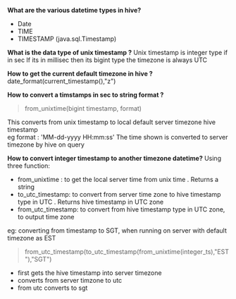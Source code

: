 **What are the various datetime types in hive?**
- Date 
- TIME 
- TIMESTAMP (java.sql.Timestamp) 

**What is the data type of unix timestamp ?**
Unix timestamp is integer type if in sec
If its in millisec then its bigint type
the timezone is always UTC

**How to get the current default timezone in hive ?**
date_format(current_timestamp(),"z")

**How to convert a timstamps in sec to string format ?**
> from_unixtime(bigint timestamp, format)

This converts from unix timestamp to local default server timezone hive timestamp  
eg format : 'MM-dd-yyyy HH:mm:ss' 
The time shown is converted to server timezone by hive on query


**How to convert integer timestamp to another timezone datetime?**
Using three function:
- from_unixtime : to get the local server time from unix time . Returns a string
- to_utc_timestamp: to convert from server time  zone to hive timestamp type in UTC . Returns hive timestamp in UTC zone
- from_utc_timestamp: to convert  from hive timestamp type in UTC zone, to output time zone

eg: converting from timestamp to SGT, when running on server with default timezone as EST
> from_utc_timestamp(to_utc_timestamp(from_unixtime(integer_ts),"EST"),"SGT")
- first gets the hive timestamp into server timezone
- converts from server timzone to utc
- from utc converts to sgt


